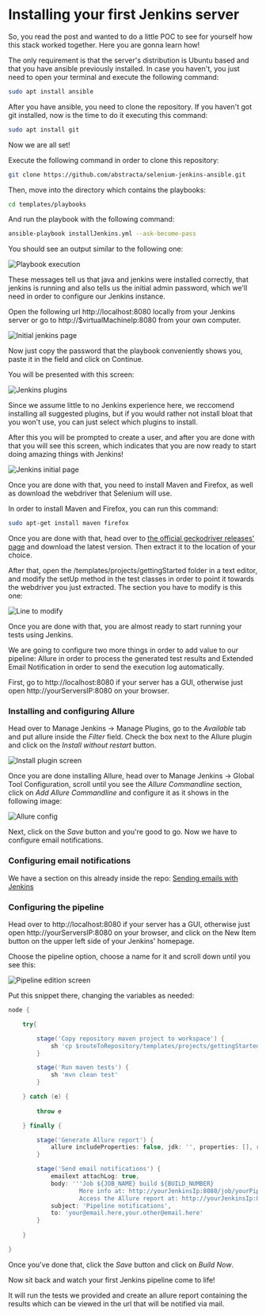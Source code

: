 # Installing your first Jenkins server

So, you read the post and wanted to do a little POC to see for yourself how this stack worked together. Here you are gonna learn how!

The only requirement is that the server's distribution is Ubuntu based and that you have ansible previously installed. In case you haven't, you just need to open your terminal and execute the following command:

``` sh
sudo apt install ansible
```

After you have ansible, you need to clone the repository. If you haven't got git installed, now is the time to do it executing this command:

``` sh
sudo apt install git
```

Now we are all set!

Execute the following command in order to clone this repository:

``` sh
git clone https://github.com/abstracta/selenium-jenkins-ansible.git
```

Then, move into the directory which contains the playbooks:

``` sh
cd templates/playbooks
```

And run the playbook with the following command:

``` sh
ansible-playbook installJenkins.yml --ask-become-pass
```

You should see an output similar to the following one:

![Playbook execution](img/Capture1.PNG)

These messages tell us that java and jenkins were installed correctly, that jenkins is running and also tells us the initial admin password, which we'll need in order to configure our Jenkins instance.

Open the following url http://localhost:8080 locally from your Jenkins server or go to http://$virtualMachineIp:8080 from your own computer.

![Initial jenkins page](img/Capture2.PNG)

Now just copy the password that the playbook conveniently shows you, paste it in the field and click on Continue.

You will be presented with this screen:

![Jenkins plugins](img/Capture3.PNG)

Since we assume little to no Jenkins experience here, we reccomend installing all suggested plugins, but if you would rather not install bloat that you won't use, you can just select which plugins to install.

After this you will be prompted to create a user, and after you are done with that you will see this screen, which indicates that you are now ready to start doing amazing things with Jenkins!

![Jenkins initial page](img/Capture4.PNG)

Once you are done with that, you need to install Maven and Firefox, as well as download the webdriver that Selenium will use.

In order to install Maven and Firefox, you can run this command:

``` sh
sudo apt-get install maven firefox
```

Once you are done with that, head over to [the official geckodriver releases' page](https://github.com/mozilla/geckodriver/releases) and download the latest version. Then extract it to the location of your choice.

After that, open the /templates/projects/gettingStarted folder in a text editor, and modify the setUp method in the test classes in order to point it towards the webdriver you just extracted. The section you have to modify is this one:

![Line to modify](img/Capture5.PNG)

Once you are done with that, you are almost ready to start running your tests using Jenkins.

We are going to configure two more things in order to add value to our pipeline: Allure in order to process the generated test results and Extended Email Notification in order to send the execution log automatically.

First, go to http://localhost:8080 if your server has a GUI, otherwise just open http://yourServersIP:8080 on your browser.

### Installing and configuring Allure

Head over to Manage Jenkins -> Manage Plugins, go to the *Available* tab and put allure inside the *Filter* field. Check the box next to the Allure plugin and click on the *Install without restart* button.

![Install plugin screen](img/Capture7.PNG)

Once you are done installing Allure, head over to Manage Jenkins -> Global Tool Configuration, scroll until you see the *Allure Commandline* section, click on *Add Allure Commandline* and configure it as it shows in the following image:

![Allure config](img/Capture8.PNG)

Next, click on the *Save* button and you're good to go. Now we have to configure email notifications.

### Configuring email notifications

We have a section on this already inside the repo: [Sending emails with Jenkins](../how-tos/sendingMails/sendingMails.md)

### Configuring the pipeline

Head over to http://localhost:8080 if your server has a GUI, otherwise just open http://yourServersIP:8080 on your browser, and click on the New Item button on the upper left side of your Jenkins' homepage.

Choose the pipeline option, choose a name for it and scroll down until you see this:

![Pipeline edition screen](img/Capture6.PNG)

Put this snippet there, changing the variables as needed:

``` groovy
node {

    try{

        stage('Copy repository maven project to workspace') {
            sh 'cp $routeToRepository/templates/projects/gettingStarted/* ./'
        }

        stage('Run maven tests') {
            sh 'mvn clean test'
        }

    } catch (e) {
        
        throw e

    } finally {

        stage('Generate Allure report') {
            allure includeProperties: false, jdk: '', properties: [], reportBuildPolicy: 'ALWAYS', results: [[path: 'target/allure-results']]
        }

        stage('Send email notifications') {
            emailext attachLog: true,
            body: '''Job ${JOB_NAME} build ${BUILD_NUMBER}
                    More info at: http://yourJenkinsIp:8080/job/yourPipelineName/${BUILD_NUMBER} .
                    Access the Allure report at: http://yourJenkinsIp:8080/job/yourPipelineName/${BUILD_NUMBER}/allure''',
            subject: 'Pipeline notifications',
            to: 'your@email.here,your.other@email.here'
        }
        
    }

}

```

Once you've done that, click the *Save* button and click on *Build Now*.

Now sit back and watch your first Jenkins pipeline come to life!

It will run the tests we provided and create an allure report containing the results which can be viewed in the url that will be notified via mail.